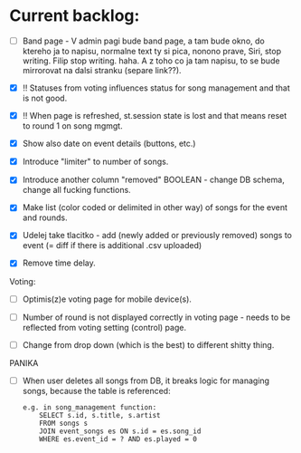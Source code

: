 # Current backlog:

- [ ]   Band page
            -   V admin pagi bude band page, a tam bude okno, do ktereho ja to napisu, normalne text
                ty si pica, nonono prave, Siri, stop writing. Filip stop writing. haha. 
                A z toho co ja tam napisu, to se bude mirrorovat na dalsi stranku (separe link??).

- [x]   !! Statuses from voting influences status for song management and that is not good.            
- [x]   !! When page is refreshed, st.session state is lost and that means reset to round 1 on song mgmgt.
- [x]   Show also date on event details (buttons, etc.)
- [x]   Introduce "limiter" to number of songs.
- [x]   Introduce another column "removed" BOOLEAN - change DB schema, change all fucking functions.
- [x]   Make list (color coded or delimited in other way) of songs for the event and rounds.
- [x]   Udelej take tlacitko - add (newly added or previously removed) songs to event (= diff if there is additional .csv uploaded)
- [x]   Remove time delay. 

Voting:
- [ ]   Optimis(z)e voting page for mobile device(s).
- [ ]   Number of round is not displayed correctly in voting page - needs to be reflected from voting setting (control) page.
- [ ]   Change from drop down (which is the best) to different shitty thing.


PANIKA
- [ ]   When user deletes all songs from DB, it breaks logic for managing songs,
        because the table is referenced:

        e.g. in song_management function:
            SELECT s.id, s.title, s.artist 
            FROM songs s 
            JOIN event_songs es ON s.id = es.song_id 
            WHERE es.event_id = ? AND es.played = 0

